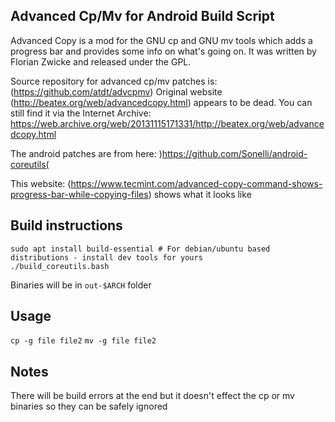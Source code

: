 ## Advanced Cp/Mv for Android Build Script ##

Advanced Copy is a mod for the GNU cp and GNU mv tools which adds a progress
bar and provides some info on what's going on. It was written by Florian Zwicke
and released under the GPL.

Source repository for advanced cp/mv patches is: (https://github.com/atdt/advcpmv)
Original website (http://beatex.org/web/advancedcopy.html) appears to be dead. You can still find it via the Internet Archive: https://web.archive.org/web/20131115171331/http://beatex.org/web/advancedcopy.html

The android patches are from here: )https://github.com/Sonelli/android-coreutils(

This website: (https://www.tecmint.com/advanced-copy-command-shows-progress-bar-while-copying-files) shows what it looks like

## Build instructions

```
sudo apt install build-essential # For debian/ubuntu based distributions - install dev tools for yours
./build_coreutils.bash
```
Binaries will be in `out-$ARCH` folder

## Usage
`cp -g file file2`
`mv -g file file2`

## Notes

There will be build errors at the end but it doesn't effect the cp or mv binaries so they can be safely ignored